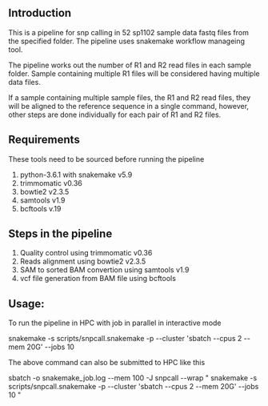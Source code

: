 ## Introduction

This is a pipeline for snp calling in 52 sp1102 sample data fastq files from the specified folder. The pipeline uses snakemake workflow manageing tool.

The pipeline works out the number of R1 and R2 read files in each sample folder. Sample containing multiple R1 files will be considered having multiple data files.

If a sample containing multiple sample files, the R1 and R2 read files, they  will be aligned to the reference sequence in a single command, however, other steps are done individually for each pair of R1 and R2 files.

## Requirements

These tools need to be sourced before running the pipeline
1) python-3.6.1 with snakemake v5.9
2) trimmomatic v0.36
3) bowtie2 v2.3.5
4) samtools v1.9
5) bcftools v.19

## Steps in the pipeline

1) Quality control using trimmomatic v0.36
2) Reads alignment using bowtie2 v2.3.5
3) SAM to sorted BAM convertion using samtools v1.9
4) vcf file generation from BAM file using bcftools 

## Usage:

To run the pipeline in HPC with job in parallel in interactive mode

snakemake -s scripts/snpcall.snakemake -p --cluster 'sbatch --cpus 2 --mem 20G' --jobs 10

The above command can also be submitted to HPC like this

sbatch -o snakemake_job.log --mem 100 -J snpcall --wrap " snakemake -s scripts/snpcall.snakemake -p --cluster 'sbatch --cpus 2 --mem 20G' --jobs 10 "



